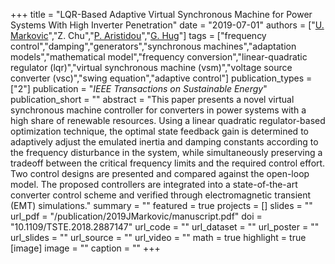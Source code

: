 +++
title = "LQR-Based Adaptive Virtual Synchronous Machine for Power Systems With High Inverter Penetration"
date = "2019-07-01"
authors = ["[U. Markovic](https://scholar.google.ch/citations?user=xCrtgNwAAAAJ)","Z. Chu","[P. Aristidou](https://sps.cut.ac.cy/authors/p-aristidou)","[G. Hug](https://scholar.google.com/citations?hl=en&user=dBT_MOAAAAAJ)"]
tags = ["frequency control","damping","generators","synchronous machines","adaptation models","mathematical model","frequency conversion","linear-quadratic regulator (lqr)","virtual synchronous machine (vsm)","voltage source converter (vsc)","swing equation","adaptive control"]
publication_types = ["2"]
publication = "_IEEE Transactions on Sustainable Energy_"
publication_short = ""
abstract = "This paper presents a novel virtual synchronous machine controller for converters in power systems with a high share of renewable resources. Using a linear quadratic regulator-based optimization technique, the optimal state feedback gain is determined to adaptively adjust the emulated inertia and damping constants according to the frequency disturbance in the system, while simultaneously preserving a tradeoff between the critical frequency limits and the required control effort. Two control designs are presented and compared against the open-loop model. The proposed controllers are integrated into a state-of-the-art converter control scheme and verified through electromagnetic transient (EMT) simulations."
summary = ""
featured = true
projects = []
slides = ""
url_pdf = "/publication/2019JMarkovic/manuscript.pdf"
doi = "10.1109/TSTE.2018.2887147"
url_code = ""
url_dataset = ""
url_poster = ""
url_slides = ""
url_source = ""
url_video = ""
math = true
highlight = true
[image]
image = ""
caption = ""
+++

